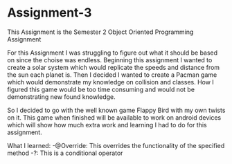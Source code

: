 # Assignment-3
This Assignment is the Semester 2 Object Oriented Programming Assignment

For this Assignment I was struggling to figure out what it should be based on since the choise was endless.
Beginning this assignment I wanted to create a solar system which would replicate the speeds and distance from the sun each planet is.
Then I decided I wanted to create a Pacman game which would demonstrate my knowledge on collision and classes. How I figured this game would be too time consuming and would not be demonstrating new found knowledge.

So I decided to go with the well known game Flappy Bird with my own twists on it.
This game when finished will be available to work on android devices which will show how much extra work and learning I had to do for this assignment.


What I learned:
-@Override: This overrides the functionality of the specified method
-?: This is a conditional operator